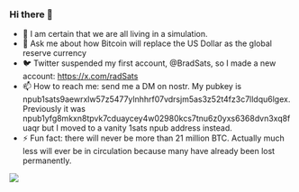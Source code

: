 ### Hi there 👋

- 🤔 I am certain that we are all living in a simulation.
- 💬 Ask me about how Bitcoin will replace the US Dollar as the global reserve currency
- 🐦 Twitter suspended my first account, @BradSats, so I made a new account: https://x.com/radSats
- 📫 How to reach me: send me a DM on nostr.  My pubkey is npub1sats9aewrxlw57z5477ylnhhrf07vdrsjm5as3z52t4fz3c7lldqu6lgex.  Previously it was npub1yfg8mkxn8tpvk7cduaycey4w02980kcs7tnu6z0yxs6368dvn3xq8fuaqr but I moved to a vanity 1sats npub address instead.
- ⚡ Fun fact: there will never be more than 21 million BTC.  Actually much less will ever be in circulation because many have already been lost permanently.

![](https://image.nostr.build/ce7c580445ba9710bc539f1ddd53bf2779e04cd559564f0f71bc8aef1848af85.jpg)
